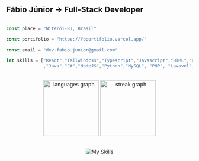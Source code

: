 Fábio Júnior → Full-Stack Developer
------------------------

```javascript

const place = "Niterói-RJ, Brasil"

const portifolio = "https://fbportifolio.vercel.app/"

const email = "dev.fabio.junior@gmail.com"

let skills = ["React","Tailwindcss","Typescript","Javascript","HTML","CSS","Figma"
              ,"Java","C#","NodeJS","Python","MySQL", "PHP", "Lavavel", "Filament"]

```
<br/>

<div align="center">
  
  <img src="https://github-readme-stats.vercel.app/api/top-langs?username=fabiojr0&locale=en&hide_title=false&layout=compact&card_width=320&langs_count=5&theme=dracula&hide_border=false&order=2" height="150" alt="languages graph"  />
  
  <img src="https://streak-stats.demolab.com?user=fabiojr0&locale=en&mode=daily&theme=dracula&hide_border=false&border_radius=5&order=3" height="150" alt="streak graph"  />
<br/>


<br/>



![My Skills](https://skillicons.dev/icons?i=react,tailwindcss,typescript,js,html,css,figma,java,nodejs,py,cs,mongodb,mysql)

</div>


